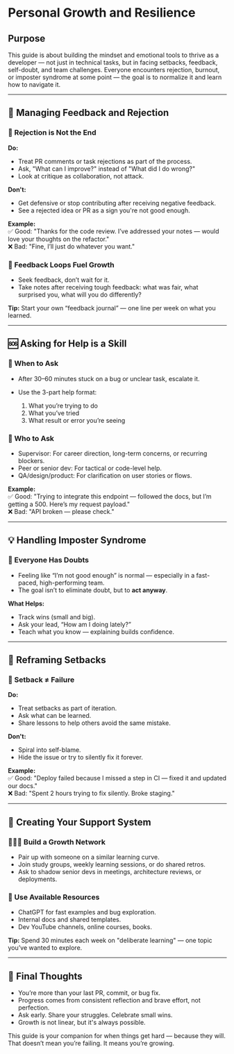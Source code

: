 # Personal Growth and Resilience

## Purpose

This guide is about building the mindset and emotional tools to thrive as a developer — not just in technical tasks, but in facing setbacks, feedback, self-doubt, and team challenges. Everyone encounters rejection, burnout, or imposter syndrome at some point — the goal is to normalize it and learn how to navigate it.

---

## 🧠 Managing Feedback and Rejection

### 💬 Rejection is Not the End

**Do:**

* Treat PR comments or task rejections as part of the process.
* Ask, "What can I improve?" instead of "What did I do wrong?"
* Look at critique as collaboration, not attack.

**Don't:**

* Get defensive or stop contributing after receiving negative feedback.
* See a rejected idea or PR as a sign you're not good enough.

**Example:** \
✅ Good: "Thanks for the code review. I’ve addressed your notes — would love your thoughts on the refactor." \
❌ Bad: "Fine, I’ll just do whatever you want."

### 🔁 Feedback Loops Fuel Growth

* Seek feedback, don’t wait for it.
* Take notes after receiving tough feedback: what was fair, what surprised you, what will you do differently?

**Tip:** Start your own “feedback journal” — one line per week on what you learned.

---

## 🆘 Asking for Help is a Skill

### 🧭 When to Ask

* After 30–60 minutes stuck on a bug or unclear task, escalate it.
* Use the 3-part help format:

  1. What you’re trying to do
  2. What you’ve tried
  3. What result or error you’re seeing

### 💬 Who to Ask

* Supervisor: For career direction, long-term concerns, or recurring blockers.
* Peer or senior dev: For tactical or code-level help.
* QA/design/product: For clarification on user stories or flows.

**Example:** \
✅ Good: "Trying to integrate this endpoint — followed the docs, but I’m getting a 500. Here’s my request payload." \
❌ Bad: "API broken — please check."

---

## 💡 Handling Imposter Syndrome

### 🙋 Everyone Has Doubts

* Feeling like “I’m not good enough” is normal — especially in a fast-paced, high-performing team.
* The goal isn’t to eliminate doubt, but to **act anyway**.

**What Helps:**

* Track wins (small and big).
* Ask your lead, “How am I doing lately?”
* Teach what you know — explaining builds confidence.

---

## 🔄 Reframing Setbacks

### 🚫 Setback ≠ Failure

**Do:**

* Treat setbacks as part of iteration.
* Ask what can be learned.
* Share lessons to help others avoid the same mistake.

**Don't:**

* Spiral into self-blame.
* Hide the issue or try to silently fix it forever.

**Example:** \
✅ Good: "Deploy failed because I missed a step in CI — fixed it and updated our docs." \
❌ Bad: "Spent 2 hours trying to fix silently. Broke staging."

---

## 🌱 Creating Your Support System

### 🧑‍🤝‍🧑 Build a Growth Network

* Pair up with someone on a similar learning curve.
* Join study groups, weekly learning sessions, or do shared retros.
* Ask to shadow senior devs in meetings, architecture reviews, or deployments.

### 🧰 Use Available Resources

* ChatGPT for fast examples and bug exploration.
* Internal docs and shared templates.
* Dev YouTube channels, online courses, books.

**Tip:** Spend 30 minutes each week on "deliberate learning" — one topic you’ve wanted to explore.

---

## 🧭 Final Thoughts

* You’re more than your last PR, commit, or bug fix.
* Progress comes from consistent reflection and brave effort, not perfection.
* Ask early. Share your struggles. Celebrate small wins.
* Growth is not linear, but it's always possible.

This guide is your companion for when things get hard — because they will. That doesn’t mean you’re failing. It means you’re growing.
